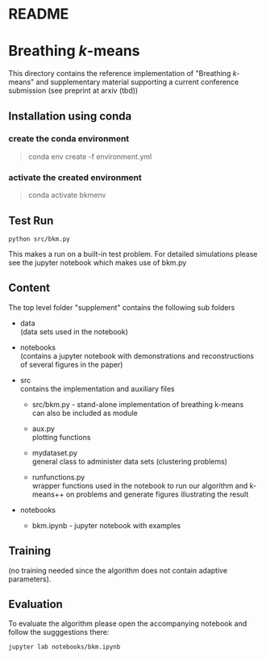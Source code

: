 # README

# Breathing *k*-means

This directory contains the reference implementation of "Breathing *k*-means" and supplementary material supporting a current conference submission (see preprint at arxiv (tbd))

## Installation using conda
### create the conda environment

  >conda env create -f environment.yml

### activate the created environment

  >conda activate bkmenv


## Test Run


```
python src/bkm.py
```

This makes a run on a built-in test problem. For detailed simulations please see the jupyter notebook which makes use of bkm.py

### 

## Content
The top level folder "supplement" contains the following sub folders
* data  
(data sets used in the notebook)
* notebooks  
(contains a jupyter notebook with demonstrations and reconstructions of several figures in the paper)
* src  
contains the implementation and auxiliary files

  * src/bkm.py - stand-alone implementation of breathing k-means   
    can also be included as module


  * aux.py  
  plotting functions

  * mydataset.py  
    general class to administer data sets (clustering problems)

  * runfunctions.py  
    wrapper functions used in the notebook to run our algorithm and k-means++
    on problems and generate figures illustrating the result



* notebooks

    * bkm.ipynb - jupyter notebook with examples


## Training

(no training needed since the algorithm does not contain adaptive parameters).

## Evaluation

To evaluate the algorithm please open the accompanying notebook and follow the sugggestions there:

```eval
jupyter lab notebooks/bkm.ipynb
```
